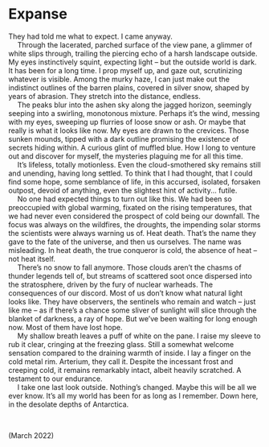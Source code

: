 # Expanse
<!-- #SQUARK live!
| dest = writing/expanse
| style = writing
| duality = light
| index = writing
| shard = #INDEX / poignant / antarctica
| date = 2022 March
-->

They had told me what to expect. I came anyway.  
&emsp; Through the lacerated, parched surface of the view pane, a glimmer of white slips through, trailing the piercing echo of a harsh landscape outside. My eyes instinctively squint, expecting light – but the outside world is dark. It has been for a long time. I prop myself up, and gaze out, scrutinizing whatever is visible. Among the murky haze, I can just make out the indistinct outlines of the barren plains, covered in silver snow, shaped by years of abrasion. They stretch into the distance, endless.  
&emsp; The peaks blur into the ashen sky along the jagged horizon, seemingly seeping into a swirling, monotonous mixture. Perhaps it’s the wind, messing with my eyes, sweeping up flurries of loose snow or ash. Or maybe that really is what it looks like now. My eyes are drawn to the crevices. Those sunken mounds, tipped with a dark outline promising the existence of secrets hiding within. A curious glint of muffled blue. How I long to venture out and discover for myself, the mysteries plaguing me for all this time.  
&emsp; It’s lifeless, totally motionless. Even the cloud-smothered sky remains still and unending, having long settled. To think that I had thought, that I could find some hope, some semblance of life, in this accursed, isolated, forsaken outpost, devoid of anything, even the slightest hint of activity... futile.  
&emsp; No one had expected things to turn out like this. We had been so preoccupied with global warming, fixated on the rising temperatures, that we had never even considered the prospect of cold being our downfall. The focus was always on the wildfires, the droughts, the impending solar storms the scientists were always warning us of. Heat death. That’s the name they gave to the fate of the universe, and then us ourselves. The name was misleading. In heat death, the true conqueror is cold, the absence of heat – not heat itself.  
&emsp; There’s no snow to fall anymore. Those clouds aren’t the chasms of thunder legends tell of, but streams of scattered soot once dispersed into the stratosphere, driven by the fury of nuclear warheads. The consequences of our discord. Most of us don’t know what natural light looks like. They have observers, the sentinels who remain and watch – just like me – as if there’s a chance some sliver of sunlight will slice through the blanket of darkness, a ray of hope. But we’ve been waiting for long enough now. Most of them have lost hope.  
&emsp; My shallow breath leaves a puff of white on the pane. I raise my sleeve to rub it clear, cringing at the freezing glass. Still a somewhat welcome sensation compared to the draining warmth of inside. I lay a finger on the cold metal rim. Arterium, they call it. Despite the incessant frost and creeping cold, it remains remarkably intact, albeit heavily scratched. A testament to our endurance.  
&emsp; I take one last look outside. Nothing’s changed. Maybe this will be all we ever know. It’s all my world has been for as long as I remember. Down here, in the desolate depths of Antarctica.  


<br>


<!-- #SQUARK leave? -->
(March 2022)
<!-- #SQUARK leave. -->
